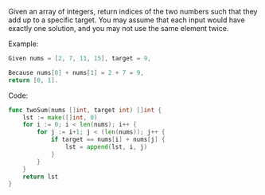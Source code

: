 Given an array of integers, return indices of the two numbers such that they add up to a specific target.
You may assume that each input would have exactly one solution, and you may not use the same element twice. 

Example:

```go
Given nums = [2, 7, 11, 15], target = 9,

Because nums[0] + nums[1] = 2 + 7 = 9,
return [0, 1].
```    

Code: 
```go 
func twoSum(nums []int, target int) []int {
	lst := make([]int, 0)
	for i := 0; i < len(nums); i++ {
		for j := i+1; j < (len(nums)); j++ {
			if target == nums[i] + nums[j] {
				lst = append(lst, i, j)
			}
		}
	}
	return lst
}
```
